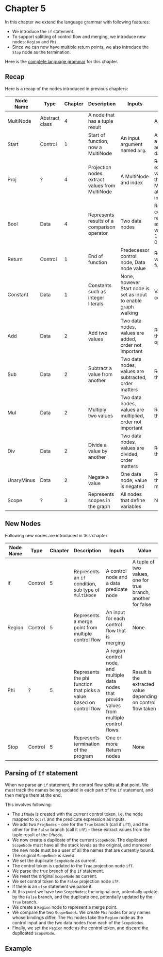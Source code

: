# Chapter 5

In this chapter we extend the language grammar with following features:

* We introduce the `if` statement.
* To support splitting of control flow and merging, we introduce new nodes: `Region` and `Phi`.
* Since we can now have multiple return points, we also introduce the `Stop` node as the termination.

Here is the [complete language grammar](docs/05-grammar.md) for this chapter.

## Recap

Here is a recap of the nodes introduced in previous chapters:

| Node Name  | Type           | Chapter | Description                                    | Inputs                                                           | Value                                                                   |
|------------|----------------|---------|------------------------------------------------|------------------------------------------------------------------|-------------------------------------------------------------------------|
| MultiNode  | Abstract class | 4       | A node that has a tuple result                 |                                                                  | A tuple                                                                 |
| Start      | Control        | 1       | Start of function, now a MultiNode             | An input argument named `arg`.                                   | A tuple with a ctrl token and an `arg` data node                        |
| Proj       | ?              | 4       | Projection nodes extract values from MultiNode | A MultiNode and index                                            | Result is the extracted value from the input MultiNode at offset index  | 
| Bool       | Data           | 4       | Represents results of a comparison operator    | Two data nodes                                                   | Result a comparison, represented as integer value where 1=true, 0=false |
| Return     | Control        | 1       | End of function                                | Predecessor control node, Data node value                        | Return value of the function                                            |
| Constant   | Data           | 1       | Constants such as integer literals             | None, however Start node is set as input to enable graph walking | Value of the constant                                                   |
| Add        | Data           | 2       | Add two values                                 | Two data nodes, values are added, order not important            | Result of the add operation                                             |
| Sub        | Data           | 2       | Subtract a value from another                  | Two data nodes, values are subtracted, order matters             | Result of the subtract                                                  |
| Mul        | Data           | 2       | Multiply two values                            | Two data nodes, values are multiplied, order not important       | Result of the multiply                                                  |
| Div        | Data           | 2       | Divide a value by another                      | Two data nodes, values are divided, order matters                | Result of the division                                                  |
| UnaryMinus | Data           | 2       | Negate a value                                 | One data node, value is negated                                  | Result of the unary minus                                               |
| Scope      | ?              | 3       | Represents scopes in the graph                 | All nodes that define variables                                  | None                                                                    |

## New Nodes

Following new nodes are introduced in this chapter:

| Node Name | Type    | Chapter | Description                                                          | Inputs                                                                                         | Value                                                         |
|-----------|---------|---------|----------------------------------------------------------------------|------------------------------------------------------------------------------------------------|---------------------------------------------------------------|
| If        | Control | 5       | Represents an `if` condition, sub type of `MultiNode`                | A control node and a data predicate node                                                       | A tuple of two values, one for true branch, another for false |
| Region    | Control | 5       | Represents a merge point from multiple control flow                  | An input for each control flow that is merging                                                 | None                                                          |
| Phi       | ?       | 5       | Represents the phi function that picks a value based on control flow | A region control node, and multiple data nodes that provide values from multiple control flows | Result is the extracted value depending on control flow taken | 
| Stop      | Control | 5       | Represents termination of the program                                | One or more Return nodes                                                                       | None                                                          |

## Parsing of `If` statement

When we parse an `if` statement, the control flow splits at that point. We must track the names being updated in each part of the `if` statement, and then merge them at the end.

This involves following:

* The `IfNode` is created with the current control token, i.e. the node mapped to `$ctrl` and the predicate expression as inputs.
* We add two `ProjNodes` - one for the `True` branch (call if `ifT`), and the other for the `False` branch (call it `ifF`) - these extract values from the tuple result of the `IfNode`.
* We now create a duplicate of the current `ScopeNode`. The duplicated `ScopeNode` must have all the stack levels as the original, and moreover the new node must be a user of all the names that are currently bound.
* The original `ScopeNode` is saved.
* We set the duplicate `ScopeNode` as current.
* The control token is updated to the `True` projection node `ifT`.
* We parse the true branch of the `if` statement.
* We reset the original `ScopeNode` as current.
* We set control token to the `False` projection node `ifF`.
* If there is an `else` statement we parse it.
* At this point we have two `ScopeNode`s; the original one, potentially update by the `False` branch, and the duplicate one, potentially updated by the `True` branch.
* We create a `Region` node to represent a merge point.
* We compare the two `ScopeNode`s. We create `Phi` nodes for any names whose bindings differ. The `Phi` nodes take the `Region` node as the control input and the two data nodes from each of the `ScopeNode`s.
* Finally, we set the `Region` node as the control token, and discard the duplicated `ScopeNode`.

## Example


